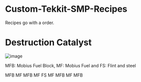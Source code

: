 # Custom-Tekkit-SMP-Recipes
Recipes go with a order.

# Destruction Catalyst
![image](https://github.com/user-attachments/assets/b429c2c2-3dbb-4a70-b268-918c8cc4321a)

MFB: Mobius Fuel Block, MF: Mobius Fuel and FS: Flint and steel

MFB MF MFB
 MF FS MF
MFB MF MFB

